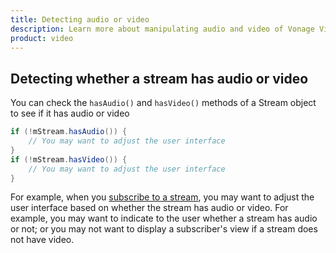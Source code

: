 ```yaml
---
title: Detecting audio or video
description: Learn more about manipulating audio and video of Vonage Video API streams for your Android application. Publish only video or audio, adjust the frame rate, and more. 
product: video
---
```


## Detecting whether a stream has audio or video

You can check the `hasAudio()` and `hasVideo()` methods of a Stream object to see if it has audio or video

```java
if (!mStream.hasAudio()) {
    // You may want to adjust the user interface
}
if (!mStream.hasVideo()) {
    // You may want to adjust the user interface
}
```

For example, when you [subscribe to a stream](/video/tutorials/subscribe-streams/introduction/android), you may want to adjust the user interface based on whether the stream has audio or video. For example, you may want to indicate to the user whether a stream has audio or not; or you may not want to display a subscriber's view if a stream does not have video.
